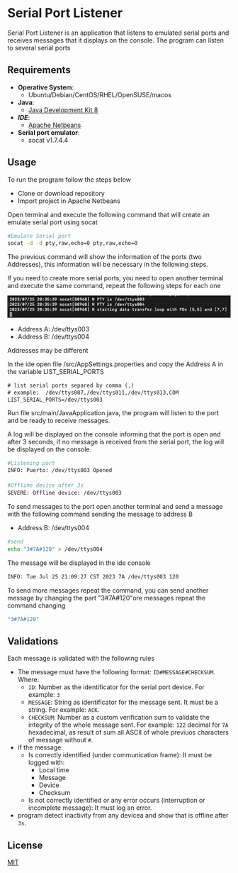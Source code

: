 # Serial Port Listener

Serial Port Listener is an application that listens to emulated serial ports and receives messages that it displays on the console.
The program can listen to several serial ports

## Requirements

- **Operative System**:
  - Ubuntu/Debian/CentOS/RHEL/OpenSUSE/macos
- **Java**:
  - [Java Development Kit 8](https://www.oracle.com/mx/java/)
- ***IDE***:
  - [Apache Netbeans](https://netbeans.apache.org/)
- **Serial port emulator**:
  - socat v1.7.4.4 



## Usage
To run the program follow the steps below


- Clone or download repository
- Import project in Apache Netbeans


Open terminal and execute the following command that will create an emulate serial port using socat


```bash
#Emulate Serial port
socat -d -d pty,raw,echo=0 pty,raw,echo=0
```
The previous command will show the information of the ports (two Addresses), this information will be necessary in the following steps.

If you need to create more serial ports, you need to open another terminal and execute the same command, repeat the following steps for each one


![Alt text](../images/socat-start.png "Optional title")

- Address A: /dev/ttys003
- Address B: /dev/ttys004

Addresses may be different


In the ide open file /src/AppSettings.properties and copy the Address A in the variable LIST_SERIAL_PORTS 


```properties
# list serial ports separed by comma (,)
# example:  /dev/ttys007,/dev/ttys011,/dev/ttys013,COM
LIST_SERIAL_PORTS=/dev/ttys003
```

Run file src/main/JavaApplication.java, the program will listen to the port and be ready to receive messages.


A log will be displayed on the console informing that the port is open and after 3 seconds, if no message is received from the serial port, the log will be displayed on the console.

```bash
#Listening port
INFO: Puerto: /dev/ttys003 Opened

#Offline device after 3s 
SEVERE: Offline device: /dev/ttys003
```


To send messages to the port open another terminal and send a message with the following command sending the message to address B

- Address B: /dev/ttys004


```bash
#send
echo "3#7A#120" > /dev/ttys004
```

The message will be displayed in the ide console 

```bash
INFO: Tue Jul 25 21:09:27 CST 2023 7A /dev/ttys003 120
```

To send more messages repeat the command, you can send another message by changing the part "3#7A#120"ore messages repeat the command changing 

```bash
"3#7A#120"
```

## Validations
Each message is validated with the following rules

- The message must have the following format: `ID#MESSAGE#CHECKSUM`. Where:
  - `ID`: Number as the identificator for the serial port device. For example: `3`
  - `MESSAGE`: String as identificator for the message sent. It must be a string. For example: `ACK`.
  - `CHECKSUM`: Number as a custom verification sum to validate the integrity of the whole message sent. For example: `122` decimal for `7A` hexadecimal, as result of sum all ASCII of whole previuos characters of message without `#`.
- if the message:
  - Is correctly identified (under communication frame): It must be logged with:
    - Local time
    - Message
    - Device
    - Checksum
  - Is not correctly identified or any error occurs (interruption or incomplete message): It must log an error.
- program detect inactivity from any devicea and show that is offline after `3s`.



## License

[MIT](https://choosealicense.com/licenses/mit/)